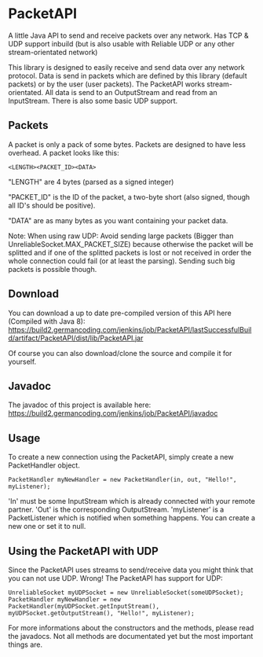 # PacketAPI
A little Java API to send and receive packets over any network. Has TCP &amp; UDP support inbuild (but is also usable with Reliable UDP or any other stream-orientated network)

This library is designed to easily receive and send data over any network protocol. Data is send in packets which
are defined by this library (default packets) or by the user (user packets).
The PacketAPI works stream-orientated. All data is send to an OutputStream and read from an InputStream. There is also some basic UDP support.

Packets
--
A packet is only a pack of some bytes. Packets are designed to have less overhead. A packet looks like this:

	<LENGTH><PACKET_ID><DATA>
	
"LENGTH" are 4 bytes (parsed as a signed integer)

"PACKET_ID" is the ID of the packet, a two-byte short (also signed, though all ID's should be positive).

"DATA" are as many bytes as you want containing your packet data.


Note:
When using raw UDP: Avoid sending large packets (Bigger than UnreliableSocket.MAX_PACKET_SIZE) because otherwise the
packet will be splitted and if one of the splitted packets is lost or not received in order the whole connection
could fail (or at least the parsing). Sending such big packets is possible though.

Download
--
You can download a up to date pre-compiled version of this API here (Compiled with Java 8):
https://build2.germancoding.com/jenkins/job/PacketAPI/lastSuccessfulBuild/artifact/PacketAPI/dist/lib/PacketAPI.jar

Of course you can also download/clone the source and compile it for yourself.

Javadoc
--
The javadoc of this project is available here: https://build2.germancoding.com/jenkins/job/PacketAPI/javadoc

Usage
--
To create a new connection using the PacketAPI, simply create a new PacketHandler object.
```
PacketHandler myNewHandler = new PacketHandler(in, out, "Hello!", myListener);
```
'In' must be some InputStream which is already connected with your remote partner. 'Out' is the corresponding OutputStream. 'myListener' is a PacketListener which is notified when something happens. You can create a new one or set it to null.

Using the PacketAPI with UDP
--
Since the PacketAPI uses streams to send/receive data you might think that you can not use UDP. Wrong! The PacketAPI has support for UDP:
```
UnreliableSocket myUDPSocket = new UnreliableSocket(someUDPSocket);
PacketHandler myNewHandler = new PacketHandler(myUDPSocket.getInputStream(), myUDPSocket.getOutputStream(), "Hello!", myListener);
```

For more informations about the constructors and the methods, please read the javadocs. Not all methods are documentated yet but the most important things are.
